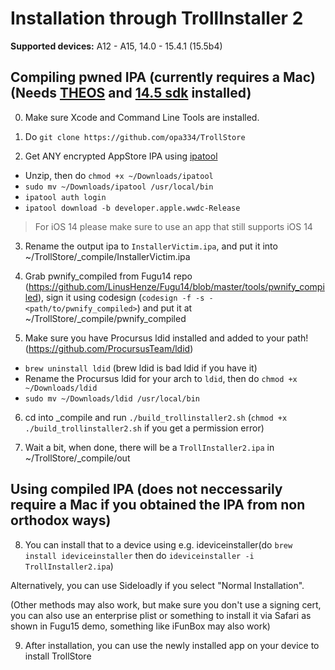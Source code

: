 # Installation through TrollInstaller 2

**Supported devices:** A12 - A15, 14.0 - 15.4.1 (15.5b4)

## Compiling pwned IPA (currently requires a Mac) (Needs [THEOS](https://theos.dev/docs/installation-macos) and [14.5 sdk](https://github.com/theos/sdks) installed)

0. Make sure Xcode and Command Line Tools are installed.

1. Do `git clone https://github.com/opa334/TrollStore`

2. Get ANY encrypted AppStore IPA using [ipatool](https://github.com/majd/ipatool/releases/tag/v1.1.4)
- Unzip, then do `chmod +x ~/Downloads/ipatool`
- `sudo mv ~/Downloads/ipatool /usr/local/bin`
- `ipatool auth login` 
- `ipatool download -b developer.apple.wwdc-Release`

> For iOS 14 please make sure to use an app that still supports iOS 14

3. Rename the output ipa to `InstallerVictim.ipa`, and put it into ~/TrollStore/_compile/InstallerVictim.ipa

4. Grab pwnify_compiled from Fugu14 repo (https://github.com/LinusHenze/Fugu14/blob/master/tools/pwnify_compiled), sign it using codesign (`codesign -f -s - <path/to/pwnify_compiled>`) and put it at ~/TrollStore/_compile/pwnify_compiled

5. Make sure you have Procursus ldid installed and added to your path! (https://github.com/ProcursusTeam/ldid)
- `brew uninstall ldid` (brew ldid is bad ldid if you have it)
- Rename the Procursus ldid for your arch to `ldid`, then do `chmod +x ~/Downloads/ldid`
- `sudo mv ~/Downloads/ldid /usr/local/bin`

6. cd into _compile and run `./build_trollinstaller2.sh` (`chmod +x ./build_trollinstaller2.sh` if you get a permission error)

7. Wait a bit, when done, there will be a `TrollInstaller2.ipa` in ~/TrollStore/_compile/out

## Using compiled IPA (does not neccessarily require a Mac if you obtained the IPA from non orthodox ways)

8. You can install that to a device using e.g. ideviceinstaller(do `brew install ideviceinstaller` then do `ideviceinstaller -i TrollInstaller2.ipa`)

Alternatively, you can use Sideloadly if you select "Normal Installation".

(Other methods may also work, but make sure you don't use a signing cert, you can also use an enterprise plist or something to install it via Safari as shown in Fugu15 demo, something like iFunBox may also work)

9. After installation, you can use the newly installed app on your device to install TrollStore
